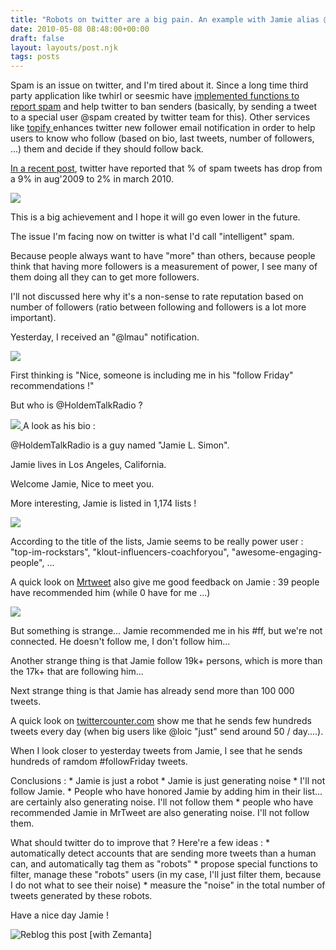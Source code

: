 ```yaml
---
title: "Robots on twitter are a big pain. An example with Jamie alias @HoldemTalkRadio"
date: 2010-05-08 08:48:00+00:00
draft: false
layout: layouts/post.njk
tags: posts
---
```


Spam is an issue on twitter, and I'm tired about it.
Since a long time third party application like twhirl or seesmic have [implemented functions to report spam](http://techcrunch.com/2009/04/26/here-comes-twitter-spam-and-how-to-fight-it/) and help twitter to ban senders (basically, by sending a tweet to a special user @spam created by twitter team for this).
Other services like [topify ](http://topify.com/)enhances twitter new follower email notification in order to help users to know who follow (based on bio, last tweets, number of followers, ...) them and decide if they should follow back.



[In a recent post](http://blog.twitter.com/2010/03/state-of-twitter-spam.html), twitter have reported that % of spam tweets has drop from a 9% in aug'2009 to 2% in march 2010.


[![](http://1.bp.blogspot.com/_qPEVGvgxgu4/S-ULkChxBwI/AAAAAAAAGeg/uy02YcuynIo/s320/spam-graph.png)
](http://1.bp.blogspot.com/_qPEVGvgxgu4/S-ULkChxBwI/AAAAAAAAGeg/uy02YcuynIo/s1600/spam-graph.png)

This is a big achievement and I hope it will go even lower in the future.




The issue I'm facing now on twitter is what I'd call "intelligent" spam.




Because people always want to have "more" than others, because people think that having more followers is a measurement of power, I see many of them doing all they can to get more followers.




I'll not discussed here why it's a non-sense to rate reputation based on number of followers (ratio between following and followers is a lot more important).




Yesterday, I received an "@lmau" notification.

[![](http://1.bp.blogspot.com/_qPEVGvgxgu4/S-UaPq3zkHI/AAAAAAAAGeo/kme-cg4EWyE/s400/ScreenHunter_02+May.+08+09.13.gif)
](http://1.bp.blogspot.com/_qPEVGvgxgu4/S-UaPq3zkHI/AAAAAAAAGeo/kme-cg4EWyE/s1600/ScreenHunter_02+May.+08+09.13.gif)




First thinking is "Nice, someone is including me in his "follow Friday" recommendations !"

But who is @HoldemTalkRadio ?

[![](http://1.bp.blogspot.com/_qPEVGvgxgu4/S-UbAC7dyTI/AAAAAAAAGew/kwhscahBuGg/s400/ScreenHunter_03+May.+08+10.03.gif)
](http://1.bp.blogspot.com/_qPEVGvgxgu4/S-UbAC7dyTI/AAAAAAAAGew/kwhscahBuGg/s1600/ScreenHunter_03+May.+08+10.03.gif)A look as his bio :

@HoldemTalkRadio is a guy named "Jamie L. Simon".

Jamie lives in Los Angeles, California.

Welcome Jamie, Nice to meet you.

More interesting, Jamie is listed in 1,174 lists !




[![](http://3.bp.blogspot.com/_qPEVGvgxgu4/S-UdYgAly8I/AAAAAAAAGe4/t2DOccD1LtI/s320/ScreenHunter_04+May.+08+10.13.gif)
](http://3.bp.blogspot.com/_qPEVGvgxgu4/S-UdYgAly8I/AAAAAAAAGe4/t2DOccD1LtI/s1600/ScreenHunter_04+May.+08+10.13.gif)


According to the title of the lists, Jamie seems to be really power user : "top-im-rockstars", "klout-influencers-coachforyou", "awesome-engaging-people", ...




A quick look on [Mrtweet](http://twitter.com/mrtweet) also give me good feedback on Jamie : 39 people have recommended him (while 0 have for me ...)




[![](http://1.bp.blogspot.com/_qPEVGvgxgu4/S-Ugj_N2A7I/AAAAAAAAGfI/c65DX-ujAXs/s320/ScreenHunter_06+May.+08+10.27.gif)
](http://1.bp.blogspot.com/_qPEVGvgxgu4/S-Ugj_N2A7I/AAAAAAAAGfI/c65DX-ujAXs/s1600/ScreenHunter_06+May.+08+10.27.gif)





But something is strange... Jamie recommended me in his #ff, but we're not connected. He doesn't follow me, I don't follow him...




Another strange thing is that Jamie follow 19k+ persons, which is more than the 17k+ that are following him...




Next strange thing is that Jamie has already send more than 100 000 tweets.

A quick look on [twittercounter.com](http://twittercounter.com/) show me that he sends few hundreds tweets every day (when big users like @loic "just" send around 50 / day....).




When I look closer to yesterday tweets from Jamie, I see that he sends hundreds of ramdom #followFriday tweets.




Conclusions :   * Jamie is just a robot  * Jamie is just generating noise  * I'll not follow Jamie.  * People who have honored Jamie by adding him in their list... are certainly also generating noise. I'll not follow them  * people who have recommended Jamie in MrTweet are also generating noise. I'll not follow them.





What should twitter do to improve that ? Here're a few ideas :  * automatically detect accounts that are sending more tweets than a human can, and automatically tag them as "robots"  * propose special functions to filter, manage these "robots" users (in my case, I'll just filter them, because I do not what to see their noise)  * measure the "noise" in the total number of tweets generated by these robots.





Have a nice day Jamie !








































![Reblog this post [with Zemanta]](http://img.zemanta.com/reblog_e.png?x-id=00965117-8758-453d-8a09-ba0883b36101)


